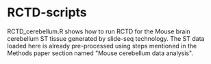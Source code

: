 # RCTD-scripts
RCTD_cerebellum.R shows how to run RCTD for the Mouse brain cerebellum ST tissue generated by slide-seq technology. The ST data loaded here is already pre-processed using steps mentioned in the Methods paper section named "Mouse cerebellum data analysis".

